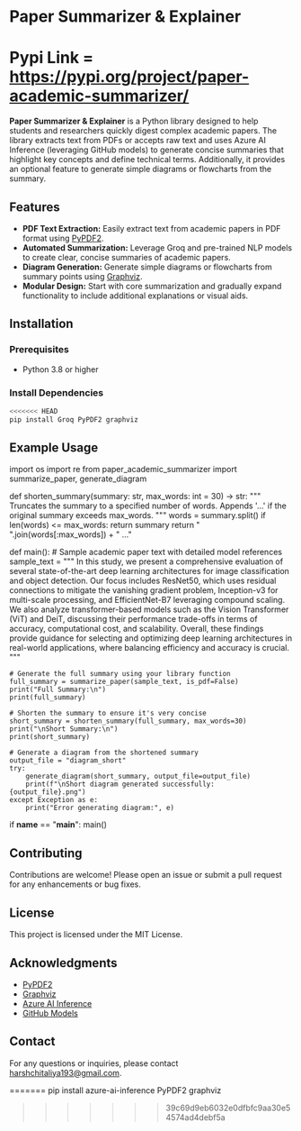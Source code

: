 # Paper Summarizer & Explainer

# Pypi Link = https://pypi.org/project/paper-academic-summarizer/
**Paper Summarizer & Explainer** is a Python library designed to help students and researchers quickly digest complex academic papers. The library extracts text from PDFs or accepts raw text and uses Azure AI Inference (leveraging GitHub models) to generate concise summaries that highlight key concepts and define technical terms. Additionally, it provides an optional feature to generate simple diagrams or flowcharts from the summary.

## Features

- **PDF Text Extraction:** Easily extract text from academic papers in PDF format using [PyPDF2](https://pypi.org/project/PyPDF2/).
- **Automated Summarization:** Leverage Groq and pre-trained NLP models to create clear, concise summaries of academic papers.
- **Diagram Generation:** Generate simple diagrams or flowcharts from summary points using [Graphviz](https://pypi.org/project/graphviz/).
- **Modular Design:** Start with core summarization and gradually expand functionality to include additional explanations or visual aids.

## Installation

### Prerequisites

- Python 3.8 or higher

### Install Dependencies

```bash
<<<<<<< HEAD
pip install Groq PyPDF2 graphviz
```

## Example Usage
import os
import re
from paper_academic_summarizer import summarize_paper, generate_diagram

def shorten_summary(summary: str, max_words: int = 30) -> str:
    """
    Truncates the summary to a specified number of words.
    Appends '...' if the original summary exceeds max_words.
    """
    words = summary.split()
    if len(words) <= max_words:
        return summary
    return " ".join(words[:max_words]) + " ..."

def main():
    # Sample academic paper text with detailed model references
    sample_text = """
    In this study, we present a comprehensive evaluation of several state-of-the-art deep learning architectures
    for image classification and object detection. Our focus includes ResNet50, which uses residual connections
    to mitigate the vanishing gradient problem, Inception-v3 for multi-scale processing, and EfficientNet-B7
    leveraging compound scaling. We also analyze transformer-based models such as the Vision Transformer (ViT)
    and DeiT, discussing their performance trade-offs in terms of accuracy, computational cost, and scalability.
    Overall, these findings provide guidance for selecting and optimizing deep learning architectures in
    real-world applications, where balancing efficiency and accuracy is crucial.
    """

    # Generate the full summary using your library function
    full_summary = summarize_paper(sample_text, is_pdf=False)
    print("Full Summary:\n")
    print(full_summary)

    # Shorten the summary to ensure it's very concise
    short_summary = shorten_summary(full_summary, max_words=30)
    print("\nShort Summary:\n")
    print(short_summary)

    # Generate a diagram from the shortened summary
    output_file = "diagram_short"
    try:
        generate_diagram(short_summary, output_file=output_file)
        print(f"\nShort diagram generated successfully: {output_file}.png")
    except Exception as e:
        print("Error generating diagram:", e)

if __name__ == "__main__":
    main()


## Contributing

Contributions are welcome! Please open an issue or submit a pull request for any enhancements or bug fixes.

## License

This project is licensed under the MIT License.

## Acknowledgments

- [PyPDF2](https://pypi.org/project/PyPDF2/)
- [Graphviz](https://pypi.org/project/graphviz/)
- [Azure AI Inference](https://learn.microsoft.com/en-us/azure/cognitive-services/openai/overview)
- [GitHub Models](https://github.com/microsoft/guidance)

## Contact

For any questions or inquiries, please contact [harshchitaliya193@gmail.com](mailto:harshchitaliya193@gmail.com).

=======
pip install azure-ai-inference PyPDF2 graphviz


>>>>>>> 39c69d9eb6032e0dfbfc9aa30e54574ad4debf5a
